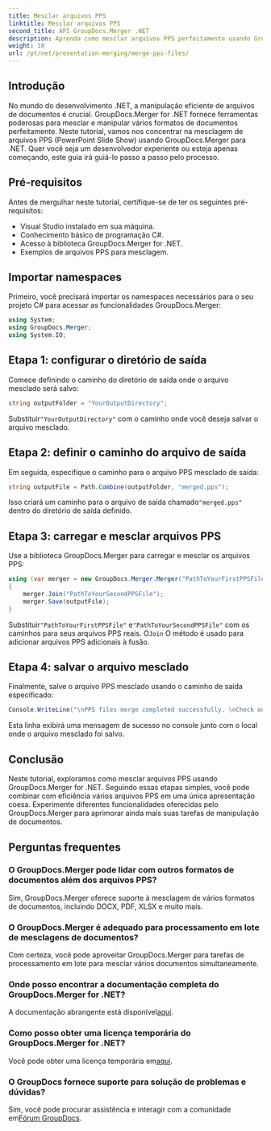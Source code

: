 ```yaml
---
title: Mesclar arquivos PPS
linktitle: Mesclar arquivos PPS
second_title: API GroupDocs.Merger .NET
description: Aprenda como mesclar arquivos PPS perfeitamente usando GroupDocs.Merger for .NET. Guia passo a passo com exemplos de código. Aprimore suas habilidades de manipulação de documentos.
weight: 10
url: /pt/net/presentation-merging/merge-pps-files/
---
```

## Introdução
No mundo do desenvolvimento .NET, a manipulação eficiente de arquivos de documentos é crucial. GroupDocs.Merger for .NET fornece ferramentas poderosas para mesclar e manipular vários formatos de documentos perfeitamente. Neste tutorial, vamos nos concentrar na mesclagem de arquivos PPS (PowerPoint Slide Show) usando GroupDocs.Merger para .NET. Quer você seja um desenvolvedor experiente ou esteja apenas começando, este guia irá guiá-lo passo a passo pelo processo.
## Pré-requisitos
Antes de mergulhar neste tutorial, certifique-se de ter os seguintes pré-requisitos:
- Visual Studio instalado em sua máquina.
- Conhecimento básico de programação C#.
- Acesso à biblioteca GroupDocs.Merger for .NET.
- Exemplos de arquivos PPS para mesclagem.

## Importar namespaces
Primeiro, você precisará importar os namespaces necessários para o seu projeto C# para acessar as funcionalidades GroupDocs.Merger:
```csharp
using System; 
using GroupDocs.Merger;
using System.IO;
```
## Etapa 1: configurar o diretório de saída
Comece definindo o caminho do diretório de saída onde o arquivo mesclado será salvo:
```csharp
string outputFolder = "YourOutputDirectory";
```
 Substituir`"YourOutputDirectory"` com o caminho onde você deseja salvar o arquivo mesclado.
## Etapa 2: definir o caminho do arquivo de saída
Em seguida, especifique o caminho para o arquivo PPS mesclado de saída:
```csharp
string outputFile = Path.Combine(outputFolder, "merged.pps");
```
 Isso criará um caminho para o arquivo de saída chamado`"merged.pps"` dentro do diretório de saída definido.
## Etapa 3: carregar e mesclar arquivos PPS
Use a biblioteca GroupDocs.Merger para carregar e mesclar os arquivos PPS:
```csharp
using (var merger = new GroupDocs.Merger.Merger("PathToYourFirstPPSFile"))
{
    merger.Join("PathToYourSecondPPSFile");
    merger.Save(outputFile);
}
```
 Substituir`"PathToYourFirstPPSFile"` e`"PathToYourSecondPPSFile"` com os caminhos para seus arquivos PPS reais. O`Join` O método é usado para adicionar arquivos PPS adicionais à fusão.
## Etapa 4: salvar o arquivo mesclado
Finalmente, salve o arquivo PPS mesclado usando o caminho de saída especificado:
```csharp
Console.WriteLine("\nPPS files merge completed successfully. \nCheck output in {0}", outputFolder);
```
Esta linha exibirá uma mensagem de sucesso no console junto com o local onde o arquivo mesclado foi salvo.

## Conclusão
Neste tutorial, exploramos como mesclar arquivos PPS usando GroupDocs.Merger for .NET. Seguindo essas etapas simples, você pode combinar com eficiência vários arquivos PPS em uma única apresentação coesa. Experimente diferentes funcionalidades oferecidas pelo GroupDocs.Merger para aprimorar ainda mais suas tarefas de manipulação de documentos.

## Perguntas frequentes
### O GroupDocs.Merger pode lidar com outros formatos de documentos além dos arquivos PPS?
Sim, GroupDocs.Merger oferece suporte à mesclagem de vários formatos de documentos, incluindo DOCX, PDF, XLSX e muito mais.
### O GroupDocs.Merger é adequado para processamento em lote de mesclagens de documentos?
Com certeza, você pode aproveitar GroupDocs.Merger para tarefas de processamento em lote para mesclar vários documentos simultaneamente.
### Onde posso encontrar a documentação completa do GroupDocs.Merger for .NET?
 A documentação abrangente está disponível[aqui](https://tutorials.groupdocs.com/merger/net/).
### Como posso obter uma licença temporária do GroupDocs.Merger for .NET?
 Você pode obter uma licença temporária em[aqui](https://purchase.groupdocs.com/temporary-license/).
### O GroupDocs fornece suporte para solução de problemas e dúvidas?
Sim, você pode procurar assistência e interagir com a comunidade em[Fórum GroupDocs](https://forum.groupdocs.com/c/merger/32).